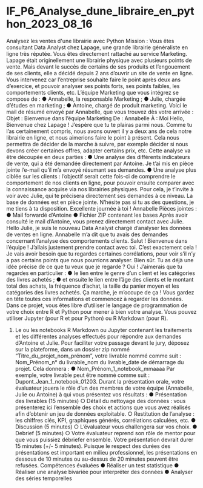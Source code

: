 # IF_P6_Analyse_dune_libraire_en_python_2023_08_16

Analysez les ventes d'une librairie avec Python
Mission :
Vous êtes consultant Data Analyst chez Lapage, une grande librairie
généraliste en ligne très réputée. Vous êtes directement rattaché au
service Marketing.
Lapage était originellement une librairie physique avec plusieurs
points de vente. Mais devant le succès de certains de ses produits et
l’engouement de ses clients, elle a décidé depuis 2 ans d’ouvrir un site
de vente en ligne. Vous intervenez car l’entreprise souhaite faire le
point après deux ans d’exercice, et pouvoir analyser ses points forts, ses
points faibles, les comportements clients, etc.
L’équipe Marketing que vous intégrez se compose de :
● Annabelle, la responsable Marketing ;
● Julie, chargée d’études en marketing ;
● Antoine, chargé de produit marketing.
Voici le mail de résumé envoyé par Annabelle, que vous trouvez dès
votre arrivée :
Objet : Bienvenue dans l’équipe Marketing
De : Annabelle
À : Moi
Hello,
Bienvenue chez Lapage ! J’espère que tu te plairas parmi nous.
Comme tu l’as certainement compris, nous avons ouvert il y a deux
ans de cela notre librairie en ligne, et nous aimerions faire le point à
présent. Cela nous permettra de décider de la marche à suivre, par
exemple décider si nous devons créer certaines offres, adapter
certains prix, etc.
Cette analyse va être découpée en deux parties :
● Une analyse des différents indicateurs de vente, qui a été
demandée directement par Antoine. Je t’ai mis en pièce
jointe l’e-mail qu’il m’a envoyé résumant ses demandes.
● Une analyse plus ciblée sur les clients : l’objectif serait cette
fois-ci de comprendre le comportement de nos clients en
ligne, pour pouvoir ensuite comparer avec la connaissance
acquise via nos librairies physiques. Pour cela, je t’invite à voir
avec Julie, qui te précisera directement ses demandes à ce
niveau.
La base de données est en pièce jointe. N’hésite pas si tu as des
questions, je me tiens à ta disposition.
Excellente journée à toi !
Annabelle
Pièces jointes :
● Mail forwardé d’Antoine
● Fichier ZIP contenant les bases
Après avoir consulté le mail d’Antoine, vous prenez directement
contact avec Julie.
Hello Julie, je suis le nouveau Data Analyst chargé d’analyser les
données de ventes en ligne. Annabelle m’a dit que tu avais des
demandes concernant l’analyse des comportements clients.
Salut ! Bienvenue dans l’équipe ! J’allais justement prendre
contact avec toi. C’est exactement cela ! Je vais avoir besoin
que tu regardes certaines corrélations, pour voir s’il n’y a pas
certains points que nous pourrions analyser.
Bien sûr. Tu as déjà une idée précise de ce que tu veux que je
regarde ?
Oui ! J’aimerais que tu regardes en particulier :
● le lien entre le genre d’un client et les catégories des
livres achetés ;
● et ensuite le lien entre l’âge des clients et le montant total
des achats, la fréquence d’achat, la taille du panier moyen
et les catégories des livres achetés.
Ça marche, je m’occupe de ça !
Vous gardez en tête toutes ces informations et commencez à regarder
les données.
Dans ce projet, vous êtes libre d’utiliser le langage de programmation
de votre choix entre R et Python pour mener à bien votre analyse.
Vous pouvez utiliser Jupyter (pour R et pour Python) ou R Markdown
(pour R).
1. Le ou les notebooks R Markdown ou Jupyter contenant les
traitements et les différentes analyses effectués pour répondre aux
demandes d’Antoine et Julie.
Pour faciliter votre passage devant le jury, déposez sur la plateforme,
dans un dossier zip nommé “Titre_du_projet_nom_prénom”, votre
livrable nommé comme suit : Nom_Prénom_n° du livrable_nom du
livrable_date de démarrage du projet. Cela donnera :
● Nom_Prénom_1_notebook_mmaaaa
Par exemple, votre livrable peut être nommé comme suit :
Dupont_Jean_1_notebook_01203.
Durant la présentation orale, votre évaluateur jouera le rôle d’un des
membres de votre équipe (Annabelle, Julie ou Antoine) à qui vous
présentez vos résultats :
● Présentation des livrables (15 minutes)
○ Détail du nettoyage des données : vous présenterez ici
l’ensemble des choix et actions que vous avez réalisés afin
d’obtenir un jeu de données exploitable.
○ Restitution de l’analyse : les chiffres clés, KPI, graphiques
générés, corrélations calculées, etc.
● Discussion (5 minutes)
○ L’évaluateur vous challengera sur vos choix.
● Debrief (5 minutes)
○ Votre évaluateur reprend son rôle de mentor pour que vous
puissiez débriefer ensemble.
Votre présentation devrait durer 15 minutes (+/- 5 minutes). Puisque le
respect des durées des présentations est important en milieu
professionnel, les présentations en dessous de 10 minutes ou
au-dessus de 20 minutes peuvent être refusées.
Compétences évaluées
● Réaliser un test statistique
● Réaliser une analyse bivariée pour interpréter des données
● Analyser des séries temporelles
